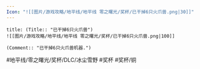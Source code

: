 ```yaml
---
Icon: "![[图片/游戏攻略/地平线/地平线 零之曙光/奖杯/已干掉6只火爪兽.png|30]]"
---
```

```ad-common-bronze-trophy
title: (Title:: "已干掉6只火爪兽")
![[图片/游戏攻略/地平线/地平线 零之曙光/奖杯/已干掉6只火爪兽.png|100]]

(Comment:: "已干掉6只火爪兽机器.")
```

#地平线/零之曙光/奖杯/DLC/冰尘雪野 #奖杯 #奖杯/铜
